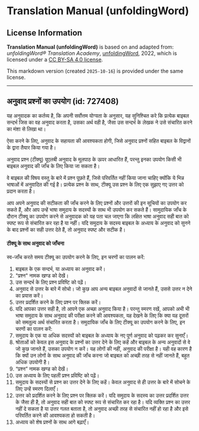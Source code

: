 # Translation Manual (unfoldingWord)

## License Information

**Translation Manual (unfoldingWord)** is based on and adapted from: _unfoldingWord® Translation Academy_, [unfoldingWord](https://unfoldingword.org/utw), 2022, which is licensed under a [CC BY-SA 4.0 license](https://creativecommons.org/licenses/by-sa/4.0/legalcode.en).

This markdown version (created `2025-10-16`) is provided under the same license.



--------------------------------

## अनुवाद प्रश्नों का उपयोग (id: 727408)

यह अनुवादक का कर्तव्य है, कि अपनी सर्वोत्तम योग्यता के अनुसार, यह सुनिश्चित करे कि प्रत्येक बाइबल सन्दर्भ जिस का वह अनुवाद करता है, उसका अर्थ वही है, जैसा उस सन्दर्भ के लेखक ने उसे संचारित करने का मंशा से लिखा था।

ऐसा करने के लिए, अनुवाद के सहायता की आवश्यकता होगी, जिसे अनुवाद प्रश्नों सहित बाइबल के विद्वानों के द्वारा तैयार किया गया है।

अनुवाद प्रश्न (टीक्यू) यूएलबी अनुवाद के मूलपाठ के ऊपर आधारित हैं, परन्तु इनका उपयोग किसी भी बाइबल अनुवाद की जाँच के लिए किया जा सकता है।

वे बाइबल की विषय वस्तु के बारे में प्रश्न पूछते हैं, जिसे परिवर्तित नहीं किया जाना चाहिए क्योंकि ये भिन्न भाषाओं में अनुवादित की गई है। प्रत्येक प्रश्न के साथ, टीक्यू उस प्रश्न के लिए एक सुझाए गए उत्तर को प्रदान करता है।

आप अपने अनुवाद की सटीकता की जाँच करने के लिए प्रश्नों और उत्तरों की इन सूचियों का उपयोग कर सकते हैं, और आप उन्हें भाषा समुदाय के सदस्यों के साथ भी उपयोग कर सकते हैं। सामुदायिक जाँच के दौरान टीक्यू का उपयोग करने से अनुवादक को यह पता चल जाएगा कि लक्षित भाषा अनुवाद सही बात को स्पष्ट रूप से संचारित कर रहा है या नहीं। यदि समुदाय के सदस्य बाइबल के अध्याय के अनुवाद को सुनने के बाद प्रश्नों का सही उत्तर देते हैं, तो अनुवाद स्पष्ट और सटीक है।

#### टीक्यू के साथ अनुवाद को जाँचना

स्व\-जाँच करते समय टीक्यू का उपयोग करने के लिए, इन चरणों का पालन करें:

1. बाइबल के एक सन्दर्भ, या अध्याय का अनुवाद करें।
2. "प्रश्न" नामक खण्ड को देखें।
3. उस सन्दर्भ के लिए प्रश्न प्रविष्टि को पढ़ें।
4. अनुवाद से उत्तर के बारे में सोचो। जो कुछ आप अन्य बाइबल अनुवादों से जानते हैं, उससे उत्तर न देने का प्रयास करें।
5. उत्तर प्रदर्शित करने के लिए प्रश्न पर क्लिक करें।
6. यदि आपका उत्तर सही है, तो आपने एक अच्छा अनुवाद किया है। परन्तु स्मरण रखें, आपको अभी भी भाषा समुदाय के साथ अनुवाद की परीक्षा करने की आवश्यकता, यह देखने के लिए कि क्या यह दूसरों को समतुल्य अर्थ संचारित करता है। समुदायिक जाँच के लिए टीक्यू का उपयोग करने के लिए, इन चरणों का पालन करें:
7. समुदाय के एक या अधिक सदस्यों को बाइबल के अध्याय के नए पूर्ण अनुवाद को पढ़कर कर सुनाएँ।
8. श्रोताओं को केवल इस अनुवाद के प्रश्नों का उत्तर देने के लिए कहें और बाइबल के अन्य अनुवादों से वे जो कुछ जानते हैं, उसका उपयोग न करें। यह लोगों की नहीं, अनुवाद की परीक्षा है। यही वह कारण है कि क्यों उन लोगों के साथ अनुवाद की जाँच करना जो बाइबल को अच्छी तरह से नहीं जानते हैं, बहुत अधिक उपयोगी है।
9. “प्रश्न” नामक खण्ड को देखें।
10. उस अध्याय के लिए पहली प्रश्न प्रविष्टि को पढ़ें।
11. समुदाय के सदस्यों से प्रश्न का उत्तर देने के लिए कहें। केवल अनुवाद से ही उत्तर के बारे में सोचने के लिए उन्हें स्मरण दिलाएँ।
12. उत्तर को प्रदर्शित करने के लिए प्रश्न पर क्लिक करें। यदि समुदाय के सदस्य का उत्तर प्रदर्शित उत्तर के जैसा ही है, तो अनुवाद सही बात को स्पष्ट रूप से संचारित कर रहा है। यदि व्यक्ति प्रश्न का उत्तर नहीं दे सकता है या उत्तर गलत बताता है, तो अनुवाद अच्छी तरह से संचारित नहीं हो रहा है और इसे परिवर्तित करने की आवश्यकता हो सकती है।
13. अध्याय को शेष प्रश्नों के साथ आगे बढ़ाएँ।


